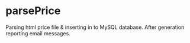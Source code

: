 # parsePrice
Parsing html price file &amp; inserting in to MySQL database. After generation reporting email messages.
